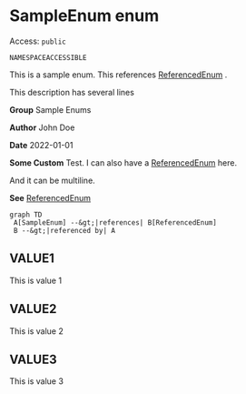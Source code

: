 # SampleEnum enum

Access: `public`

`NAMESPACEACCESSIBLE`

This is a sample enum. This references [ReferencedEnum](../Miscellaneous/ReferencedEnum.md) . 

This description has several lines

**Group** Sample Enums

**Author** John Doe

**Date** 2022-01-01

**Some Custom** Test. I can also have a [ReferencedEnum](../Miscellaneous/ReferencedEnum.md) here. 

And it can be multiline.

**See** [ReferencedEnum](../Miscellaneous/ReferencedEnum.md)

```mermaid
graph TD
 A[SampleEnum] --&gt;|references| B[ReferencedEnum]
 B --&gt;|referenced by| A
```

## VALUE1
This is value 1
## VALUE2
This is value 2
## VALUE3
This is value 3
